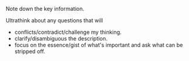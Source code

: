 Note down the key information.

Ultrathink about any questions that will

- conflicts/contradict/challenge my thinking.
- clarify/disambiguous the description.
- focus on the essence/gist of what's important and ask what can be stripped off.
